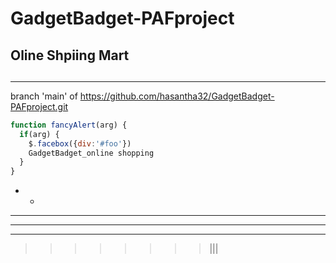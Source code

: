 # GadgetBadget-PAFproject
## Oline Shpiing Mart <h2> 
- - -
branch 'main' of
https://github.com/hasantha32/GadgetBadget-PAFproject.git

```javascript
function fancyAlert(arg) {
  if(arg) {
    $.facebox({div:'#foo'})
    GadgetBadget_online shopping
  }
}
```
- -
-  - -
- - -
-- -
>>>>>>>>|||
